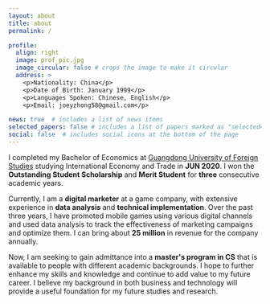 ```yaml
---
layout: about
title: about
permalink: /

profile:
  align: right
  image: prof_pic.jpg
  image_circular: false # crops the image to make it circular
  address: >
    <p>Nationality: China</p>
    <p>Date of Birth: January 1999</p>
    <p>Languages Spoken: Chinese, English</p>
    <p>Email: joeyzhong58@gmail.com</p>

news: true  # includes a list of news items
selected_papers: false # includes a list of papers marked as "selected={true}"
social: false  # includes social icons at the bottom of the page
---
```


I completed my Bachelor of Economics at [Guangdong University of Foreign Studies](https://english.gdufs.edu.cn) studying International Economy and Trade in <b>JUN 2020</b>. I won the <b>Outstanding Student Scholarship</b> and <b>Merit Student</b> for <b>three</b> consecutive academic years.

Currently, I am a <b>digital marketer</b> at a game company, with extensive experience in <b>data analysis</b> and <b>technical implementation</b>. Over the past three years, I have promoted mobile games using various digital channels and used data analysis to track the effectiveness of marketing campaigns and optimize them. I can bring about <b>25 million</b> in revenue for the company annually.

Now, I am seeking to gain admittance into a <b>master's program in CS</b> that is available to people with different academic backgrounds. I hope to further enhance my skills and knowledge and continue to add value to my future career. I believe my background in both business and technology will provide a useful foundation for my future studies and research.